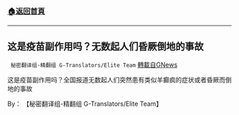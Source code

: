 ###  [:house:返回首頁](https://github.com/ourhimalayas/txt)
---


## 这是疫苗副作用吗？无数起人们昏厥倒地的事故
` 秘密翻译组-精翻组 G-Translators/Elite Team` [轉載自GNews](https://gnews.org/zh-hans/1549032/)

这是疫苗副作用吗？全国报道无数起人们突然患有类似羊癫疯的症状或者昏厥而倒地的事故

By： 【秘密翻译组-精翻组 G-Translators/Elite Team】
